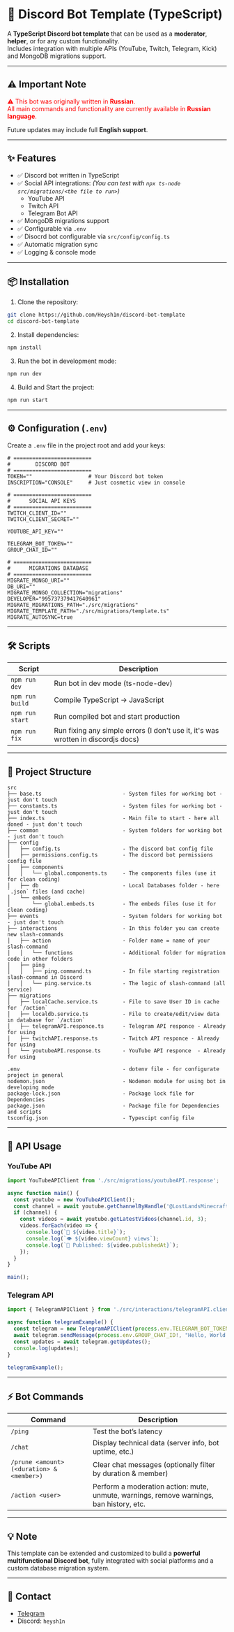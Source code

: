 # 🤖 Discord Bot Template (TypeScript)

A **TypeScript Discord bot template** that can be used as a **moderator**, **helper**, or for any custom functionality.  
Includes integration with multiple APIs (YouTube, Twitch, Telegram, Kick) and MongoDB migrations support.

---

## ⚠️ Important Note  

<span style="color:red">⚠️ This bot was originally written in **Russian**.  
All main commands and functionality are currently available in **Russian language**.</span>  

Future updates may include full **English support**.

---

## ✨ Features

- ✅ Discord bot written in TypeScript  
- ✅ Social API integrations:  *(You can test with `npx ts-node src/migrations/<the file to run>`)*
  - YouTube API  
  - Twitch API  
  - Telegram Bot API
- ✅ MongoDB migrations support  
- ✅ Configurable via `.env`  
- ✅ Disocrd bot configurable via `src/config/config.ts`
- ✅ Automatic migration sync  
- ✅ Logging & console mode  
---

## 📦 Installation

1. Clone the repository:

```bash
git clone https://github.com/Heysh1n/discord-bot-template
cd discord-bot-template
````

2. Install dependencies:

```bash
npm install
```

3. Run the bot in development mode:

```bash
npm run dev
```

4. Build and Start the project:

```bash
npm run start
```

---

## ⚙️ Configuration (`.env`)

Create a `.env` file in the project root and add your keys:

```dotenv
# =========================
#        DISCORD BOT
# =========================
TOKEN=""                  # Your Discord bot token
INSCRIPTION="CONSOLE"     # Just cosmetic view in console

# =========================
#      SOCIAL API KEYS
# =========================
TWITCH_CLIENT_ID=""       
TWITCH_CLIENT_SECRET=""

YOUTUBE_API_KEY=""

TELEGRAM_BOT_TOKEN=""
GROUP_CHAT_ID=""

# =========================
#      MIGRATIONS DATABASE
# =========================
MIGRATE_MONGO_URI=""
DB_URI=""
MIGRATE_MONGO_COLLECTION="migrations"
DEVELOPER="995737379417640961"
MIGRATE_MIGRATIONS_PATH="./src/migrations"
MIGRATE_TEMPLATE_PATH="./src/migrations/template.ts"
MIGRATE_AUTOSYNC=true
```

---

## 🛠️ Scripts

| Script          | Description                           |
| --------------- | ------------------------------------- |
| `npm run dev`   | Run bot in dev mode (ts-node-dev)     |
| `npm run build` | Compile TypeScript → JavaScript       |
| `npm run start` | Run compiled bot and start production |
| `npm run fix`   | Run fixing any simple errors  (I don't use it, it's was wrotten in discordjs docs)        |

---

## 📁 Project Structure

```
src
├── base.ts                          - System files for working bot - just don't touch
├── constants.ts                     - System files for working bot - just don't touch
├── index.ts                         - Main file to start - here all doned - just don't touch
├── common                           - System folders for working bot - just don't touch
├── config
│   ├── config.ts                    - The discord bot config file
│   ├── permissions.config.ts        - The discord bot permissions config file
│   ├── components
│   │   └── global.components.ts     - The components files (use it for clean coding)
│   ├── db                           - Local Databases folder - here `.json` files (and cache)
│   └── embeds
│       └── global.embeds.ts         - The embeds files (use it for clean coding)
├── events                           - System folders for working bot - just don't touch  
├── interactions                     - In this folder you can create new slash-commands
│   ├── action                       - Folder name = name of your slash-command
│   │   └── functions                - Additional folder for migration code in other folders
│   ├── ping                        
│   │   ├── ping.command.ts          - In file starting registration slash-command in Discord 
│   │   └── ping.service.ts          - The logic of slash-command (all service)
├── migrations
│   ├── localCache.service.ts        - File to save User ID in cache for `/action`
│   ├── localdb.service.ts           - File to create/edit/view data in database for `/action`
│   ├── telegramAPI.responce.ts      - Telegram API responce - Already for using
│   ├── twitchAPI.response.ts        - Twitch API responce - Already for using
│   └── youtubeAPI.response.ts       - YouTube API responce  - Already for using

.env                                 - dotenv file - for configurate project in general
nodemon.json                         - Nodemon module for using bot in developing mode
package-lock.json                    - Package lock file for Dependencies
package.json                         - Package file for Dependencies and scripts
tsconfig.json                        - Typescipt config file
```

---

## 🚀 API Usage

### YouTube API

```ts
import YouTubeAPIClient from './src/migrations/youtubeAPI.response';

async function main() {
  const youtube = new YouTubeAPIClient();
  const channel = await youtube.getChannelByHandle('@LostLandsMinecraft');
  if (channel) {
    const videos = await youtube.getLatestVideos(channel.id, 3);
    videos.forEach(video => {
      console.log(`🎥 ${video.title}`);
      console.log(`👁️ ${video.viewCount} views`);
      console.log(`📅 Published: ${video.publishedAt}`);
    });
  }
}

main();
```

### Telegram API

```ts
import { TelegramAPIClient } from './src/interactions/telegramAPI.client';

async function telegramExample() {
  const telegram = new TelegramAPIClient(process.env.TELEGRAM_BOT_TOKEN!);
  await telegram.sendMessage(process.env.GROUP_CHAT_ID!, "Hello, World!");
  const updates = await telegram.getUpdates();
  console.log(updates);
}

telegramExample();
```

---

## ⚡ Bot Commands

| Command                                   | Description                                                                             |
| ----------------------------------------- | --------------------------------------------------------------------------------------- |
| `/ping`                                   | Test the bot’s latency                                                                  |
| `/chat`                                   | Display technical data (server info, bot uptime, etc.)                                  |
| `/prune <amount> (<duration> & <member>)` | Clear chat messages (optionally filter by duration & member)                            |
| `/action <user>`                          | Perform a moderation action: mute, unmute, warnings, remove warnings, ban history, etc. |


---

## 💡 Note

This template can be extended and customized to build a **powerful multifunctional Discord bot**, fully integrated with social platforms and a custom database migration system.

---
## 🔗 Contact
- [Telegram](https://t.me/heysh1n)
- Discord: `heysh1n`

